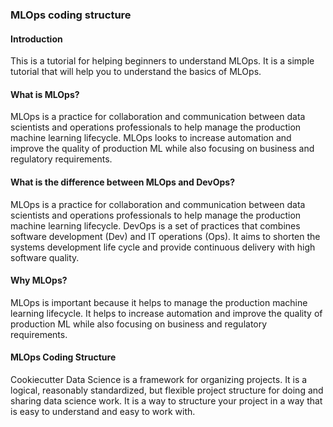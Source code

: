 ### MLOps coding structure

#### Introduction
This is a tutorial for helping beginners to understand MLOps. It is a simple tutorial that will help you to understand the basics of MLOps.

#### What is MLOps?
MLOps is a practice for collaboration and communication between data scientists and operations professionals to help manage the production machine learning lifecycle. MLOps looks to increase automation and improve the quality of production ML while also focusing on business and regulatory requirements.

#### What is the difference between MLOps and DevOps?
MLOps is a practice for collaboration and communication between data scientists and operations professionals to help manage the production machine learning lifecycle. DevOps is a set of practices that combines software development (Dev) and IT operations (Ops). It aims to shorten the systems development life cycle and provide continuous delivery with high software quality.

#### Why MLOps?
MLOps is important because it helps to manage the production machine learning lifecycle. It helps to increase automation and improve the quality of production ML while also focusing on business and regulatory requirements.

#### MLOps Coding Structure
Cookiecutter Data Science is a framework for organizing projects. It is a logical, reasonably standardized, but flexible project structure for doing and sharing data science work. It is a way to structure your project in a way that is easy to understand and easy to work with.




